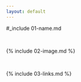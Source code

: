 ```yaml
---
layout: default
---
```


#_include 01-name.md

<br>

{% include 02-image.md %}

<br>

{% include 03-links.md %}

